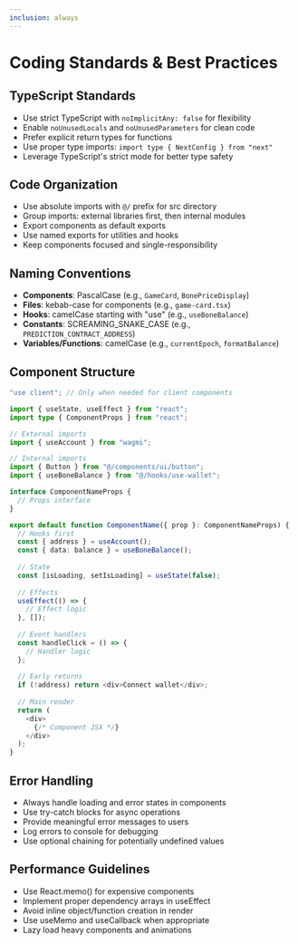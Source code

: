 ```yaml
---
inclusion: always
---
```


# Coding Standards & Best Practices

## TypeScript Standards
- Use strict TypeScript with `noImplicitAny: false` for flexibility
- Enable `noUnusedLocals` and `noUnusedParameters` for clean code
- Prefer explicit return types for functions
- Use proper type imports: `import type { NextConfig } from "next"`
- Leverage TypeScript's strict mode for better type safety

## Code Organization
- Use absolute imports with `@/` prefix for src directory
- Group imports: external libraries first, then internal modules
- Export components as default exports
- Use named exports for utilities and hooks
- Keep components focused and single-responsibility

## Naming Conventions
- **Components**: PascalCase (e.g., `GameCard`, `BonePriceDisplay`)
- **Files**: kebab-case for components (e.g., `game-card.tsx`)
- **Hooks**: camelCase starting with "use" (e.g., `useBoneBalance`)
- **Constants**: SCREAMING_SNAKE_CASE (e.g., `PREDICTION_CONTRACT_ADDRESS`)
- **Variables/Functions**: camelCase (e.g., `currentEpoch`, `formatBalance`)

## Component Structure
```typescript
"use client"; // Only when needed for client components

import { useState, useEffect } from "react";
import type { ComponentProps } from "react";

// External imports
import { useAccount } from "wagmi";

// Internal imports
import { Button } from "@/components/ui/button";
import { useBoneBalance } from "@/hooks/use-wallet";

interface ComponentNameProps {
  // Props interface
}

export default function ComponentName({ prop }: ComponentNameProps) {
  // Hooks first
  const { address } = useAccount();
  const { data: balance } = useBoneBalance();
  
  // State
  const [isLoading, setIsLoading] = useState(false);
  
  // Effects
  useEffect(() => {
    // Effect logic
  }, []);
  
  // Event handlers
  const handleClick = () => {
    // Handler logic
  };
  
  // Early returns
  if (!address) return <div>Connect wallet</div>;
  
  // Main render
  return (
    <div>
      {/* Component JSX */}
    </div>
  );
}
```

## Error Handling
- Always handle loading and error states in components
- Use try-catch blocks for async operations
- Provide meaningful error messages to users
- Log errors to console for debugging
- Use optional chaining for potentially undefined values

## Performance Guidelines
- Use React.memo() for expensive components
- Implement proper dependency arrays in useEffect
- Avoid inline object/function creation in render
- Use useMemo and useCallback when appropriate
- Lazy load heavy components and animations